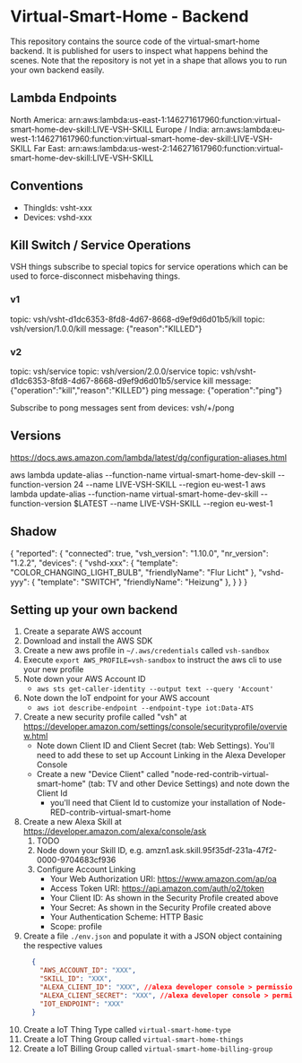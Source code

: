 # Virtual-Smart-Home - Backend

This repository contains the source code of the virtual-smart-home backend. It is published for users to inspect what happens behind the scenes. Note that the repository is not yet in a shape that allows you to
run your own backend easily.

## Lambda Endpoints

North America: arn:aws:lambda:us-east-1:146271617960:function:virtual-smart-home-dev-skill:LIVE-VSH-SKILL
Europe / India: arn:aws:lambda:eu-west-1:146271617960:function:virtual-smart-home-dev-skill:LIVE-VSH-SKILL
Far East: arn:aws:lambda:us-west-2:146271617960:function:virtual-smart-home-dev-skill:LIVE-VSH-SKILL

## Conventions

- ThingIds: vsht-xxx
- Devices: vshd-xxx

## Kill Switch / Service Operations

VSH things subscribe to special topics for service operations which can be used to force-disconnect misbehaving things.

### v1
topic: vsh/vsht-d1dc6353-8fd8-4d67-8668-d9ef9d6d01b5/kill
topic: vsh/version/1.0.0/kill
message: {"reason":"KILLED"}

### v2
topic: vsh/service
topic: vsh/version/2.0.0/service
topic: vsh/vsht-d1dc6353-8fd8-4d67-8668-d9ef9d6d01b5/service
kill message: {"operation":"kill","reason":"KILLED"}
ping message: {"operation":"ping"}

Subscribe to pong messages sent from devices:
vsh/+/pong


## Versions

https://docs.aws.amazon.com/lambda/latest/dg/configuration-aliases.html

aws lambda update-alias --function-name virtual-smart-home-dev-skill --function-version 24 --name LIVE-VSH-SKILL --region eu-west-1
aws lambda update-alias --function-name virtual-smart-home-dev-skill --function-version \$LATEST --name LIVE-VSH-SKILL --region eu-west-1

## Shadow

{
  "reported": {
    "connected": true,
    "vsh_version": "1.10.0",
    "nr_version": "1.2.2",
    "devices": {
      "vshd-xxx": {
        "template": "COLOR_CHANGING_LIGHT_BULB",
        "friendlyName": "Flur Licht"
      },
      "vshd-yyy": {
        "template": "SWITCH",
        "friendlyName": "Heizung"
      },
    }
  }
}

## Setting up your own backend

1. Create a separate AWS account
1. Download and install the AWS SDK
1. Create a new aws profile in `~/.aws/credentials` called `vsh-sandbox`
1. Execute `export AWS_PROFILE=vsh-sandbox` to instruct the aws cli to use your new profile
1. Note down your AWS Account ID
    - `aws sts get-caller-identity --output text --query 'Account'`
1. Note down the IoT endpoint for your AWS account
    - `aws iot describe-endpoint --endpoint-type iot:Data-ATS`
1. Create a new security profile called "vsh" at https://developer.amazon.com/settings/console/securityprofile/overview.html
    - Note down Client ID and Client Secret (tab: Web Settings). You'll need to add these to set up Account Linking in the Alexa Developer Console
    - Create a new "Device Client" called "node-red-contrib-virtual-smart-home" (tab: TV and other Device Settings) and note down the Client Id
      - you'll need that Client Id to customize your installation of Node-RED-contrib-virtual-smart-home
1. Create a new Alexa Skill at https://developer.amazon.com/alexa/console/ask
    1. TODO
    1. Node down your Skill ID, e.g. amzn1.ask.skill.95f35df-231a-47f2-0000-9704683cf936
    1. Configure Account Linking
        - Your Web Authorization URI: https://www.amazon.com/ap/oa
        - Access Token URI: https://api.amazon.com/auth/o2/token
        - Your Client ID: As shown in the Security Profile created above
        - Your Secret: As shown in the Security Profile created above
        - Your Authentication Scheme: HTTP Basic
        - Scope: profile
1. Create a file `./env.json` and populate it with a JSON object containing the respective values
    ```json
      {
        "AWS_ACCOUNT_ID": "XXX",
        "SKILL_ID": "XXX",
        "ALEXA_CLIENT_ID": "XXX", //alexa developer console > permissions > Alexa Skill Messaging > Alexa Client Id
        "ALEXA_CLIENT_SECRET": "XXX", //alexa developer console > permissions > Alexa Skill Messaging > Alexa Client Secret
        "IOT_ENDPOINT": "XXX"
      }
    ```
1. Create a IoT Thing Type called `virtual-smart-home-type`
1. Create a IoT Thing Group called `virtual-smart-home-things`
1. Create a IoT Billing Group called `virtual-smart-home-billing-group`